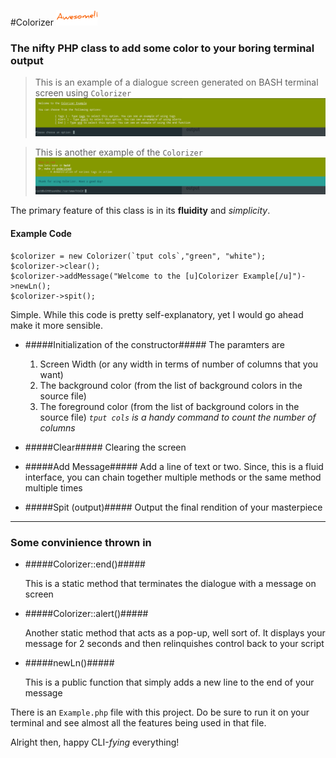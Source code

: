 #Colorizer ![Awesome Colorizer](Colorizer.png)

### The nifty PHP class to add some color to your boring terminal output
> This is an example of a dialogue screen generated on BASH terminal screen using `Colorizer`
![Example Colorizer Dialogue](screenshots/screen-1.png)

> This is another example of the `Colorizer`
![Example Colorizer Dialogue](screenshots/screen-2.png)

The primary feature of this class is in its **fluidity** and *simplicity*.

#### Example Code
```
$colorizer = new Colorizer(`tput cols`,"green", "white");
$colorizer->clear();
$colorizer->addMessage("Welcome to the [u]Colorizer Example[/u]")->newLn();
$colorizer->spit();

```

Simple. While this code is pretty self-explanatory, yet I would go ahead make it more sensible.

- #####Initialization of the constructor#####
	The paramters are 
    1. Screen Width (or any width in terms of number of columns that you want)
    2. The background color (from the list of background colors in the source file)
    3. The foreground color (from the list of background colors in the source file)
    *`tput cols` is a handy command to count the number of columns*

- #####Clear#####
	Clearing the screen

- #####Add Message#####
	Add a line of text or two. Since, this is a fluid interface, you can chain together multiple methods or the same method multiple times

- #####Spit (output)#####
	Output the final rendition of your masterpiece

- - -
### Some convinience thrown in

- #####Colorizer::end()#####

    This is a static method that terminates the dialogue with a message on screen

- #####Colorizer::alert()#####

	Another static method that acts as a pop-up, well sort of. It displays your message for 2 seconds and then relinquishes control back to your script

- #####newLn()#####

    This is a public function that simply adds a new line to the end of your message

There is an `Example.php` file with this project. Do be sure to run it on your terminal and see almost all the features being used in that file.

Alright then, happy CLI-*fying* everything!